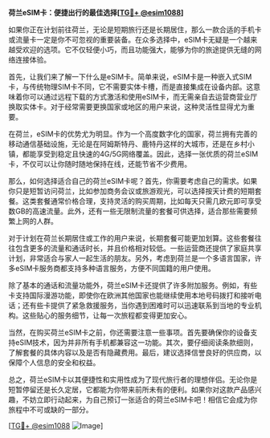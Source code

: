 **荷兰eSIM卡：便捷出行的最佳选择[[TG💪+ @esim1088](https://t.me/s/esim1088)]**

如果你正在计划前往荷兰，无论是短期旅行还是长期居住，那么一款合适的手机卡或流量卡一定是你不可忽视的重要装备。在众多选择中，eSIM卡无疑是一个越来越受欢迎的选项。它不仅轻便小巧，而且功能强大，能够为你的旅途提供无缝的网络连接体验。

首先，让我们来了解一下什么是eSIM卡。简单来说，eSIM卡是一种嵌入式SIM卡，与传统物理SIM卡不同，它不需要实体卡槽，而是直接集成在设备内部。这意味着你可以通过远程下载的方式激活和使用eSIM卡，而无需亲自去运营商营业厅换取实体卡。对于经常需要更换国家或地区的用户来说，这种灵活性显得尤为重要。

在荷兰，eSIM卡的优势尤为明显。作为一个高度数字化的国家，荷兰拥有完善的移动通信基础设施，无论是在阿姆斯特丹、鹿特丹这样的大城市，还是在乡村小镇，都能享受到稳定且快速的4G/5G网络覆盖。因此，选择一张优质的荷兰eSIM卡，不仅可以让你随时随地保持在线，还能节省不少费用。

那么，如何选择适合自己的荷兰eSIM卡呢？首先，你需要考虑自己的需求。如果你只是短暂访问荷兰，比如参加商务会议或旅游观光，可以选择按天计费的短期套餐。这类套餐通常价格合理，支持灵活的购买周期，比如每天只需几欧元即可享受数GB的高速流量。此外，还有一些无限制流量的套餐可供选择，适合那些需要频繁上网的人群。

对于计划在荷兰长期居住或工作的用户来说，长期套餐可能更加划算。这些套餐往往包含更多的流量和通话时长，并且价格相对较低。一些运营商还提供了家庭共享计划，非常适合与家人一起生活的朋友。另外，考虑到荷兰是一个多语言国家，许多eSIM卡服务商都支持多种语言服务，方便不同国籍的用户使用。

除了基本的通话和流量功能外，荷兰eSIM卡还提供了许多附加服务。例如，有些卡支持国际漫游功能，即使你在欧洲其他国家也能继续使用本地号码拨打和接听电话；还有些卡提供了紧急救援服务，当你遇到困难时可以迅速联系到当地的专业机构。这些贴心的服务细节，让每一次旅程都变得更加安心。

当然，在购买荷兰eSIM卡之前，你还需要注意一些事项。首先要确保你的设备支持eSIM技术，因为并非所有手机都兼容这一功能。其次，要仔细阅读条款细则，了解套餐的具体内容以及是否有隐藏费用。最后，建议选择信誉良好的供应商，以保障个人信息的安全和权益。

总之，荷兰eSIM卡以其便捷性和实用性成为了现代旅行者的理想伴侣。无论你是短暂停留还是长久定居，它都能为你带来前所未有的便利。如果你对这款产品感兴趣，不妨立即行动起来，为自己预订一张适合的荷兰eSIM卡吧！相信它会成为你旅程中不可或缺的一部分。

[[TG💪+ @esim1088](https://t.me/s/esim1088) ![Image](https://i.postimg.cc/4NQfJmqS/Snipaste-2025-05-13-00-14-12.png)]
